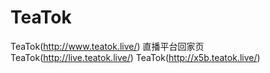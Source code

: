 # TeaTok
TeaTok(http://www.teatok.live/)
直播平台回家页
TeaTok(http://live.teatok.live/)
TeaTok(http://x5b.teatok.live/)
